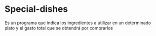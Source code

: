 # Special-dishes
Es un programa que indica los ingredientes a utilizar en un determinado plato y el gasto total que se obtendrá por comprarlos
